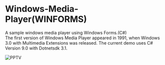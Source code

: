 # Windows-Media-Player(WINFORMS)
A sample windows media player using Windows Forms.(C#)<br>
The first version of Windows Media Player appeared in 1991, when Windows 3.0 with Multimedia Extensions was released.
The current demo uses C# Version 9.0 with Dotnetsdk 3.1.

![PPTV](https://user-images.githubusercontent.com/28431746/144294511-2889da73-e9b1-463b-84e1-15a9e9da6c47.JPG)
